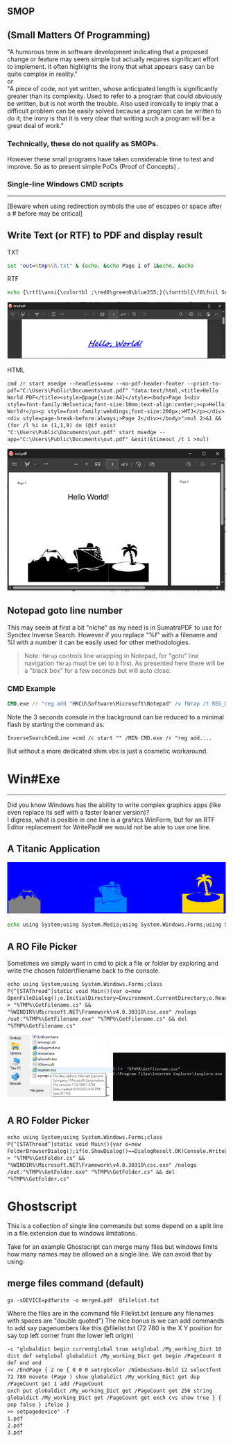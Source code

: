 ## SMOP
(Small Matters Of Programming)
---
"A humorous term in software development indicating that a proposed change or feature may seem simple but actually requires significant effort to implement. It often highlights the irony that what appears easy can be quite complex in reality."  
or  
"A piece of code, not yet written, whose anticipated length is significantly greater than its complexity. Used to refer to a program that could obviously be written, but is not worth the trouble. Also used ironically to imply that a difficult problem can be easily solved because a program can be written to do it; the irony is that it is very clear that writing such a program will be a great deal of work."  

### Technically, these do not qualify as SMOPs.  
However these small programs have taken considerable time to test and improve. So as to present simple PoCs (Proof of Concepts) .

### Single-line Windows CMD scripts
---
[Beware when using redirection symbols the use of escapes or space after a #  before may be critical]
## Write Text (or RTF) to PDF and display result
TXT  
```cmd
set "out=%tmp%\h.txt" & (echo. &echo Page 1 of 1&echo. &echo                       Hello, World!) > "%out%"&write /pt %out% "Microsoft Print to PDF" "Microsoft Print to PDF" %public%\documents\result.pdf&timeout 3 >nul&&del %out%&&start msedge --app=%public%\documents\result.pdf
```
RTF
```cmd
echo {\rtf1\ansi{\colortbl ;\red0\green0\blue255;}{\fonttbl{\f0\fnil Segoe Script;}{\f1\fnil Comic Sans MS;}}\qc\par\par\par\par\b\i\ul\cf1\f0\fs48 Hello, World!\b0\i0\ulnone\par} > %tmp%\h.rtf&write /pt %tmp%\h.rtf "Microsoft Print to PDF" "Microsoft Print to PDF" %public%\documents\result.pdf&timeout 3 >nul&del %tmp%\h.rtf&start msedge --app=%public%\documents\result.pdf
```
![Hello Image](images/RTF-hello.png)

HTML
```
cmd /r start msedge --headless=new --no-pdf-header-footer --print-to-pdf="C:\Users\Public\Documents\out.pdf" "data:text/html,<title>Hello World PDF</title><style>@page{size:A4}</style><body>Page 1<div style=font-family:Helvetica;font-size:10mm;text-align:center;><p>Hello World!</p><p style=font-family:webdings;font-size:200px;>MTJ</p></div><div style=page-break-before:always;>Page 2</div></body>">nul 2>&1 &&(for /l %i in (1,1,9) do (@if exist "C:\Users\Public\Documents\out.pdf" start msedge --app="C:\Users\Public\Documents\out.pdf" &exit)&timeout /t 1 >nul)
```
![Hello Image](images/HTM-hello.png)

Notepad goto line number
---
This may seem at first a bit "niche" as my need is in SumatraPDF to use for Synctex Inverse Search. However if you replace "%f" with a filename and %l with a number it can be easily used for other methodologies.  
>Note: `fWrap` controls line wrapping in Notepad, for "goto" line navigation `fWrap` must be set to `0` first. As presented here there will be a "black box" for a few seconds but will auto close.
### CMD Example
```cmd
CMD.exe /r "reg add "HKCU\Software\Microsoft\Notepad" /v fWrap /t REG_DWORD /d 0 /f >nul&echo Set s=CreateObject("WScript.Shell"):s.Run("%windir%\notepad.exe " ^& WScript.Arguments(0)):WScript.Sleep 999:s.SendKeys("%EG" ^& WScript.Arguments(1) ^& "{enter}+{end}")>%tmp%\n.vbs&cscript //nologo %tmp%\n.vbs "sync.tex" 15&&timeout 2 >nul&del %tmp%\n.vbs"
```
Note the 3 seconds console in the background can be reduced to a minimal flash by starting the command as:
```
InverseSearchCmdLine =cmd /c start "" /MIN CMD.exe /r "reg add....
```
But without a more dedicated shim.vbs is just a cosmetic workaround.


# Win#Exe
---
Did you know Windows has the ability to write complex graphics apps (like even replace its self with a faster leaner version)?  
I digress, what is posible in one line is a grahics WinForm, but for an RTF Editor replacement for WritePad# we would not be able to use one line.

## A Titanic Application
![Hello Image](images/Titanic.png)
```cmd
echo using System;using System.Media;using System.Windows.Forms;using System.Drawing;class X{static void Main(){int bounce = 0;var f=new Form(){Text="Titanic Encounter",Width=660,Height=400,BackColor=Color.Blue};var j=new Label(){Text="J",Font=new Font("Webdings",90),ForeColor=Color.Gold,AutoSize=true,Location=new Point(490,125)};var m=new Label(){Text="M",Font=new Font("Webdings",70),BackColor=Color.Blue,ForeColor=Color.Gray,AutoSize=true,Location=new Point(-10,160)};var t=new Label(){Text="T",Font=new Font("Webdings",70),ForeColor=Color.FromArgb(0,128,255),AutoSize=true,Location=new Point(500,150)};f.Controls.AddRange(new Control^[^]{j,t,m});var size=72;var x=500;var y=150;var timer=new Timer(){Interval=100};timer.Tick+=delegate{if(x^>110){x-=10;t.Location=new Point(x,y);}else if(size^>4){var player = new SoundPlayer(@"C:\Windows\Media\Windows Hardware Fail.wav");player.Play();size-=3;x-=2;y+=9;t.Font=new Font("Webdings",size);t.Location=new Point(x,y);bounce++;m.Location=new Point(-10,150+(int)(Math.Sin(bounce*0.5)*10));}else{timer.Stop();}};timer.Start();Application.Run(f);}} > x.cs && "%WINDIR%\Microsoft.NET\Framework\v4.0.30319\csc.exe" x.cs & x.exe
```
## A RO File Picker
Sometimes we simply want in cmd to pick a file or folder by exploring and write the chosen folder\filename back to the console.
```
echo using System;using System.Windows.Forms;class P{^[STAThread^]static void Main(){var o=new OpenFileDialog();o.InitialDirectory=Environment.CurrentDirectory;o.ReadOnlyChecked=true;o.ShowReadOnly=true;if(o.ShowDialog()==DialogResult.OK)Console.WriteLine(o.FileName);}} > "%TMP%\GetFilename.cs" && "%WINDIR%\Microsoft.NET\Framework\v4.0.30319\csc.exe" /nologo /out:"%TMP%\GetFilename.exe" "%TMP%\GetFilename.cs" && del "%TMP%\GetFilename.cs"
```
![Hello Image](images/GetFilename.png)
## A RO Folder Picker
```
echo using System;using System.Windows.Forms;class P{^[STAThread^]static void Main(){var o=new FolderBrowserDialog();if(o.ShowDialog()==DialogResult.OK)Console.WriteLine(o.SelectedPath);}} > "%TMP%\GetFolder.cs" && "%WINDIR%\Microsoft.NET\Framework\v4.0.30319\csc.exe" /nologo /out:"%TMP%\GetFolder.exe" "%TMP%\GetFolder.cs" && del "%TMP%\GetFolder.cs"
```

# Ghostscript
This is a collection of single line commands but some depend on a split line in a file.extension due to windows limitations.

Take for an example Ghostscript can merge many files but windows limits how many names may be allowed on a single line. We can avoid that by using:
## merge files command (default)
```
gs -sDEVICE=pdfwrite -o merged.pdf  @filelist.txt
```
Where the files are in the command file Filelist.txt (ensure any filenames with spaces are "double quoted")
The nice bonus is we can add commands to add say pagenumbers like this @filelist.txt (72 780 is the X Y position for say top left corner from the lower left origin)
```
-c "globaldict begin currentglobal true setglobal /My_working_Dict 10 dict def setglobal globaldict /My_working_Dict get begin /PageCount 0 def end end 
<< /EndPage { 2 ne { 0 0 0 setrgbcolor /NimbusSans-Bold 12 selectfont 72 780 moveto (Page ) show globaldict /My_working_Dict get dup /PageCount get 1 add /PageCount
exch put globaldict /My_working_Dict get /PageCount get 256 string globaldict /My_working_Dict get /PageCount get exch cvs show true } { pop false } ifelse }
>> setpagedevice" -f 
1.pdf
2.pdf
3.pdf
```




